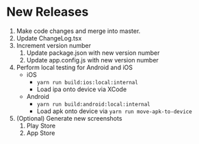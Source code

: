 # New Releases

1. Make code changes and merge into master.
2. Update ChangeLog.tsx
3. Increment version number
    1. Update package.json with new version number
    2. Update app.config.js with new version number
4. Perform local testing for Android and iOS
    - iOS
        - `yarn run build:ios:local:internal`
        - Load ipa onto device via XCode
    - Android
        - `yarn run build:android:local:internal`
        - Load apk onto device via `yarn run move-apk-to-device`
5. (Optional) Generate new screenshots
    1. Play Store
    2. App Store
